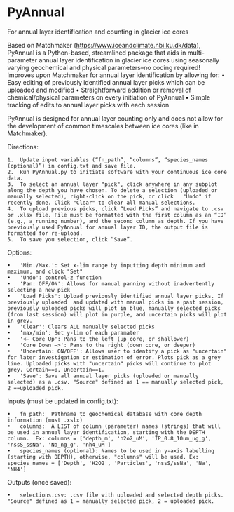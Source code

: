 # PyAnnual
For annual layer identification and counting in glacier ice cores

Based on Matchmaker (https://www.iceandclimate.nbi.ku.dk/data), PyAnnual is a Python-based, streamlined package that aids in multi-parameter annual layer identification in glacier ice cores using seasonally varying geochemical and physical parameters–no coding required! Improves upon Matchmaker for annual layer identification by allowing for:
	•	Easy editing of previously identified annual layer picks which can be uploaded and modified
	•	Straightforward addition or removal of chemical/physical parameters on every initiation of PyAnnual
	•	Simple tracking of edits to annual layer picks with each session

PyAnnual is designed for annual layer counting only and does not allow for the development of common timescales between ice cores (like in Matchmaker).

Directions: 

	1.	Update input variables (“fn_path”, “columns”, “species_names (optional)”) in config.txt and save file. 
	2.	Run PyAnnual.py to initiate software with your continuous ice core data.
	3.	To select an annual layer "pick", click anywhere in any subplot along the depth you have chosen. To delete a selection (uploaded or manually selected), right-click on the pick, or click   "Undo" if recently done. Click "Clear" to clear all manual selections. 
	4.	To upload previous picks, click “Load Picks” and navigate to .csv or .xlsx file. File must be formatted with the first column as an “ID” (e.g., a running number), and the second column as depth. If you have previously used PyAnnual for annual layer ID, the output file is formatted for re-upload.
	5.	To save you selection, click “Save”.

Options: 

	•	'Min./Max.': Set x-lim range by inputting depth minimum and maximum, and click "Set"
	•	'Undo': control-z function
	•	'Pan: OFF/ON': Allows for manual panning without inadvertently selecting a new pick
	•	'Load Picks': Upload previously identified annual layer picks. If previously uploaded  and updated with manual picks in a past session, previously uploaded picks will plot in blue, manually selected picks (from last session) will plot in purple, and uncertain picks will plot in grey.
	•	'Clear': Clears ALL manually selected picks
	•	‘max/min': Set y-lim of each paramater
	•	'<– Core Up': Pans to the left (up core, or shallower)
	•	'Core Down –>': Pans to the right (down core, or deeper)
	•	'Uncertain: ON/OFF': Allows user to identify a pick as "uncertain" for later investigation or estimation of error. Plots pick as a grey line. Uploaded picks with "uncertain" picks will continue to plot grey. Certain==0, Uncertain==1.
	•	'Save': Save all annual layer picks (uploaded or manually selected) as a .csv. "Source" defined as 1 == manually selected pick, 2 ==uploaded pick.

Inputs (must be updated in config.txt):

	•	fn_path:  Pathname to geochemical database with core depth information (must .xslx)
	•	columns:  A LIST of column (parameter) names (strings) that will be used in annual layer identification, starting with the DEPTH column.  Ex: columns = ['depth_m', 'h2o2_uM', 'IP_0.8_10um_ug_g', 'nssS_ssNa', 'Na_ng_g', 'nh4_uM']
	•	species_names (optional): Names to be used in y-axis labelling (starting with DEPTH), otherwise, "columns" will be used. Ex: species_names = ['Depth', 'H2O2', 'Particles', 'nssS/ssNa', 'Na', 'NH4']

Outputs (once saved):
    
	•	selections.csv: .csv file with uploaded and selected depth picks. "Source" defined as 1 = manually selected pick, 2 = uploaded pick.
